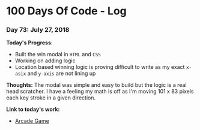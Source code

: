 # 100 Days Of Code - Log

### Day 73: July 27, 2018

**Today's Progress**: 
* Built the win modal in `HTML` and `CSS`
* Working on adding logic
* Location based winning logic is proving difficult to write as my exact `x-asix` and `y-axis` are not lining up

**Thoughts:** 
The modal was simple and easy to build but the logic is a real head scratcher.  I have a feeling my math is off as I'm moving 101 x 83 pixels each key stroke in a given direction. 

**Link to today's work:**
* [Arcade Game](https://js-goose.github.io/frontend-nanodegree-arcade-game/)
